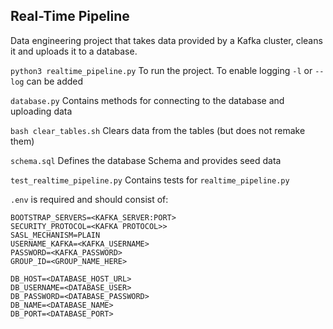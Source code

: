 ## Real-Time Pipeline
Data engineering project that takes data provided by a Kafka cluster, cleans it and uploads it to a database.


`python3 realtime_pipeline.py` To run the project. To enable logging `-l` or `--log` can be added

`database.py` Contains methods for connecting to the database and uploading data

`bash clear_tables.sh` Clears data from the tables (but does not remake them)

`schema.sql` Defines the database Schema and provides seed data

`test_realtime_pipeline.py` Contains tests for `realtime_pipeline.py`

`.env` is required and should consist of:

```
BOOTSTRAP_SERVERS=<KAFKA_SERVER:PORT>
SECURITY_PROTOCOL=<KAFKA PROTOCOL>>
SASL_MECHANISM=PLAIN
USERNAME_KAFKA=<KAFKA_USERNAME>
PASSWORD=<KAFKA_PASSWORD>
GROUP_ID=<GROUP_NAME_HERE>

DB_HOST=<DATABASE_HOST_URL>
DB_USERNAME=<DATABASE_USER>
DB_PASSWORD=<DATABASE_PASSWORD>
DB_NAME=<DATABASE_NAME>
DB_PORT=<DATABASE_PORT>
```